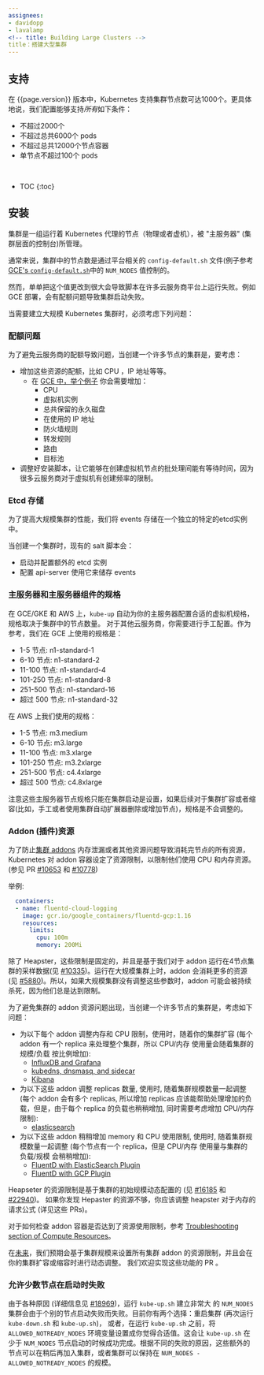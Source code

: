 ```yaml
---
assignees:
- davidopp
- lavalamp
<!-- title: Building Large Clusters -->
title：搭建大型集群
---
```


<!-- ## Support -->
## 支持

<!-- At {{page.version}}, Kubernetes supports clusters with up to 1000 nodes. More specifically, we support configurations that meet *all* of the following criteria: -->
在 {{page.version}} 版本中，Kubernetes 支持集群节点数可达1000个。更具体地说，我们配置能够支持*所有*如下条件：

<!-- * No more than 2000 nodes -->
<!-- * No more than 60000 total pods -->
<!-- * No more than 120000 total containers -->
<!-- * No more than 100 pods per node -->
* 不超过2000个
* 不超过总共6000个 pods
* 不超过总共12000个节点容器
* 单节点不超过100个 pods

<br>

* TOC
{:toc}

<!-- ## Setup -->
## 安装

<!-- A cluster is a set of nodes (physical or virtual machines) running Kubernetes agents, managed by a "master" (the cluster-level control plane). -->
集群是一组运行着 Kubernetes 代理的节点（物理或者虚机），被 "主服务器" (集群层面的控制台)所管理。

<!-- Normally the number of nodes in a cluster is controlled by the the value NUM_NODES` in the platform-specific `config-default.sh` file (for example, see [GCE's `config-default.sh`](http://releases.k8s.io/{{page.githubbranch}}/cluster/gce/config-default.sh)). -->
通常来说，集群中的节点数是通过平台相关的 `config-default.sh` 文件(例子参考[GCE's `config-default.sh`](http://releases.k8s.io/{{page.githubbranch}}/cluster/gce/config-default.sh)中的 `NUM_NODES` 值控制的。

<!-- Simpl changing that value to something very large, however, may cause the setup script to fail for many cloud providers. A GCE deployment, for example, will run in to quota issues and fail to bring the cluster up. -->
然而，单单把这个值更改到很大会导致脚本在许多云服务商平台上运行失败。例如 GCE 部署，会有配额问题导致集群启动失败。

<!-- When setting up a large Kubernetes cluster, the following issues must be considered. -->
当需要建立大规模 Kubernetes 集群时，必须考虑下列问题：

<!-- ### Quota Issues -->
### 配额问题

<!-- To avoid running into cloud provider quota issues, when creating a cluster with many nodes, consider: -->
为了避免云服务商的配额导致问题，当创建一个许多节点的集群是，要考虑：

<!-- * Increase the quota for things like CPU, IPs, etc.
  * In [GCE, for example,](https://cloud.google.com/compute/docs/resource-quotas) you'll want to increase the quota for:
    * CPUs
    * VM instances
    * Total persistent disk reserved
    * In-use IP addresses
    * Firewall Rules
    * Forwarding rules
    * Routes
    * Target pools
* Gating the setup script so that it brings up new node VMs in smaller batches with waits in between, because some cloud providers rate limit the creation of VMs. -->
* 增加这些资源的配额，比如 CPU ，IP 地址等等。
  * 在 [GCE 中，举个例子](https://cloud.google.com/compute/docs/resource-quotas) 你会需要增加：
    * CPU
    * 虚拟机实例
    * 总共保留的永久磁盘
    * 在使用的 IP 地址
    * 防火墙规则
    * 转发规则
    * 路由
    * 目标池
* 调整好安装脚本，让它能够在创建虚拟机节点的批处理间能有等待时间，因为很多云服务商对于虚拟机有创建频率的限制。

<!-- ### Etcd storage -->
### Etcd 存储

<!-- To improve performance of large clusters, we store events in a separate dedicated etcd instance. -->
为了提高大规模集群的性能，我们将 events 存储在一个独立的特定的etcd实例中。

<!-- When creating a cluster, existing salt scripts: -->
当创建一个集群时，现有的 salt 脚本会：

<!-- * start and configure additional etcd instance -->
<!-- * configure api-server to use it for storing events -->
* 启动并配置额外的 etcd 实例
* 配置 api-server 使用它来储存 events

<!-- ### Size of master and master components -->
### 主服务器和主服务器组件的规格

<!-- On GCE/GKE and AWS, `kube-up` automatically configures the proper VM size for your master depending on the number of nodes
in your cluster. On other providers, you will need to configure it manually. For reference, the sizes we use on GCE are -->
在 GCE/GKE 和 AWS 上，`kube-up` 自动为你的主服务器配置合适的虚拟机规格，规格取决于集群中的节点数量。
对于其他云服务商，你需要进行手工配置。作为参考，我们在 GCE 上使用的规格是：

<!-- * 1-5 nodes: n1-standard-1
* 6-10 nodes: n1-standard-2
* 11-100 nodes: n1-standard-4
* 101-250 nodes: n1-standard-8
* 251-500 nodes: n1-standard-16
* more than 500 nodes: n1-standard-32 -->
* 1-5 节点: n1-standard-1
* 6-10 节点: n1-standard-2
* 11-100 节点: n1-standard-4
* 101-250 节点: n1-standard-8
* 251-500 节点: n1-standard-16
* 超过 500 节点: n1-standard-32

<!-- And the sizes we use on AWS are -->
在 AWS 上我们使用的规格：

<!-- * 1-5 nodes: m3.medium
* 6-10 nodes: m3.large
* 11-100 nodes: m3.xlarge
* 101-250 nodes: m3.2xlarge
* 251-500 nodes: c4.4xlarge
* more than 500 nodes: c4.8xlarge -->
* 1-5 节点: m3.medium
* 6-10 节点: m3.large
* 11-100 节点: m3.xlarge
* 101-250 节点: m3.2xlarge
* 251-500 节点: c4.4xlarge
* 超过 500 节点: c4.8xlarge

<!-- Note that these master node sizes are currently only set at cluster startup time, and are not adjusted if you later scale your cluster up or down (e.g. manually removing or adding nodes, or using a cluster autoscaler). -->
注意这些主服务器节点规格只能在集群启动是设置，如果后续对于集群扩容或者缩容(比如，手工或者使用集群自动扩展器删除或增加节点)，规格是不会调整的。

<!-- ### Addon Resources -->
### Addon (插件)资源

<!-- To prevent memory leaks or other resource issues in [cluster addons](https://releases.k8s.io/{{page.githubbranch}}/cluster/addons) from consuming all the resources available on a node, Kubernetes sets resource limits on addon containers to limit the CPU and Memory resources they can consume (See PR [#10653](http://pr.k8s.io/10653/files) and [#10778](http://pr.k8s.io/10778/files)). -->
为了防止[集群 addons](https://releases.k8s.io/{{page.githubbranch}}/cluster/addons) 内存泄漏或者其他资源问题导致消耗完节点的所有资源，Kubernetes 对 addon 容器设定了资源限制，以限制他们使用 CPU 和内存资源。(参见 PR [#10653](http://pr.k8s.io/10653/files) 和 [#10778](http://pr.k8s.io/10778/files))

<!-- For example:

```yaml
  containers:
  - name: fluentd-cloud-logging
    image: gcr.io/google_containers/fluentd-gcp:1.16
    resources:
      limits:
        cpu: 100m
        memory: 200Mi
``` -->
举例:

```yaml
  containers:
  - name: fluentd-cloud-logging
    image: gcr.io/google_containers/fluentd-gcp:1.16
    resources:
      limits:
        cpu: 100m
        memory: 200Mi
```

<!-- Except for Heapster, these limits are static and are based on data we collected from addons running on 4-node clusters (see [#10335](http://issue.k8s.io/10335#issuecomment-117861225)). The addons consume a lot more resources when running on large deployment clusters (see [#5880](http://issue.k8s.io/5880#issuecomment-113984085)). So, if a large cluster is deployed without adjusting these values, the addons may continuously get killed because they keep hitting the limits. -->
除了 Heapster，这些限制是固定的，并且是基于我们对于 addon 运行在4节点集群的采样数据(见 [#10335](http://issue.k8s.io/10335#issuecomment-117861225))。运行在大规模集群上时，addon 会消耗更多的资源(见 [#5880](http://issue.k8s.io/5880#issuecomment-113984085))。所以，如果大规模集群没有调整这些参数时，addon 可能会被持续杀死，因为他们总是达到限制。

<!-- To avoid running into cluster addon resource issues, when creating a cluster with many nodes, consider the following: -->
为了避免集群的 addon 资源问题出现，当创建一个许多节点的集群是，考虑如下问题：

<!--   * Scale memory and CPU limits for each of the following addons, if used, as you scale up the size of cluster (there is one replica of each handling the entire cluster so memory and CPU usage tends to grow proportionally with size/load on cluster):
     * [InfluxDB and Grafana](http://releases.k8s.io/{{page.githubbranch}}/cluster/addons/cluster-monitoring/influxdb/influxdb-grafana-controller.yaml)
     * [kubedns, dnsmasq, and sidecar](http://releases.k8s.io/{{page.githubbranch}}/cluster/addons/dns/kubedns-controller.yaml.in)
     * [Kibana](http://releases.k8s.io/{{page.githubbranch}}/cluster/addons/fluentd-elasticsearch/kibana-controller.yaml)
    * Scale number of replicas for the following addons, if used, along with the size of cluster (there are multiple replicas of each so increasing replicas should help handle increased load, but, since load per replica also increases slightly, also consider increasing CPU/memory limits):
     * [elasticsearch](http://releases.k8s.io/{{page.githubbranch}}/cluster/addons/fluentd-elasticsearch/es-controller.yaml)
   * Increase memory and CPU limits slightly for each of the following addons, if used, along with the size of cluster (there is one replica per node but CPU/memory usage increases slightly along with cluster load/size as well):
     * [FluentD with ElasticSearch Plugin](http://releases.k8s.io/{{page.githubbranch}}/cluster/addons/fluentd-elasticsearch/fluentd-es-ds.yaml)
     * [FluentD with GCP Plugin](http://releases.k8s.io/{{page.githubbranch}}/cluster/addons/fluentd-gcp/fluentd-gcp-ds.yaml) -->
 * 为以下每个 addon 调整内存和 CPU 限制，使用时，随着你的集群扩容 (每个 addon 有一个 replica 来处理整个集群，所以 CPU/内存 使用量会随着集群的 规模/负载 按比例增加):
    * [InfluxDB and Grafana](http://releases.k8s.io/{{page.githubbranch}}/cluster/addons/cluster-monitoring/influxdb/influxdb-grafana-controller.yaml)
    * [kubedns, dnsmasq, and sidecar](http://releases.k8s.io/{{page.githubbranch}}/cluster/addons/dns/kubedns-controller.yaml.in)
    * [Kibana](http://releases.k8s.io/{{page.githubbranch}}/cluster/addons/fluentd-elasticsearch/kibana-controller.yaml)
 * 为以下这些 addon 调整 replicas 数量, 使用时, 随着集群规模数量一起调整 (每个 addon 会有多个 replicas, 所以增加 replicas 应该能帮助处理增加的负载，但是，由于每个 replica 的负载也稍稍增加, 同时需要考虑增加 CPU/内存 限制):
    * [elasticsearch](http://releases.k8s.io/{{page.githubbranch}}/cluster/addons/fluentd-elasticsearch/es-controller.yaml)
 * 为以下这些 addon 稍稍增加 memory 和 CPU 使用限制, 使用时, 随着集群规模数量一起调整 (每个节点有一个 replica，但是 CPU/内存 使用量与集群的 负载/规模 会稍稍增加):
    * [FluentD with ElasticSearch Plugin](http://releases.k8s.io/{{page.githubbranch}}/cluster/addons/fluentd-elasticsearch/fluentd-es-ds.yaml)
    * [FluentD with GCP Plugin](http://releases.k8s.io/{{page.githubbranch}}/cluster/addons/fluentd-gcp/fluentd-gcp-ds.yaml)

<!-- Heapster's resource limits are set dynamically based on the initial size of your cluster (see [#16185](http://issue.k8s.io/16185)
and [#22940](http://issue.k8s.io/22940)). If you find that Heapster is running
out of resources, you should adjust the formulas that compute heapster memory request (see those PRs for details). -->
Heapseter 的资源限制是基于集群的初始规模动态配置的 (见 [#16185](http://issue.k8s.io/16185) 和 [#22940](http://issue.k8s.io/22940))。
如果你发现 Hepaster 的资源不够，你应该调整 heapster 对于内存的请求公式 (详见这些 PRs)。

<!-- For directions on how to detect if addon containers are hitting resource limits, see the [Troubleshooting section of Compute Resources](/docs/concepts/configuration/manage-compute-resources-container/#troubleshooting). -->
对于如何检查 addon 容器是否达到了资源使用限制，参考 [Troubleshooting section of Compute Resources](/docs/concepts/configuration/manage-compute-resources-container/#troubleshooting)。

<!-- In the [future](http://issue.k8s.io/13048), we anticipate to set all cluster addon resource limits based on cluster size, and to dynamically adjust them if you grow or shrink your cluster.
We welcome PRs that implement those features. -->
在[未来](http://issue.k8s.io/13048)，我们预期会基于集群规模来设置所有集群 addon 的资源限制，并且会在你的集群扩容或缩容时进行动态调整。
我们欢迎实现这些功能的 PR 。

<!-- ### Allowing minor node failure at startup -->
### 允许少数节点在启动时失败

<!-- For various reasons (see [#18969](https://github.com/kubernetes/kubernetes/issues/18969) for more details) running
`kube-up.sh` with a very large `NUM_NODES` may fail due to a very small number of nodes not coming up properly.
Currently you have two choices: restart the cluster (`kube-down.sh` and then `kube-up.sh` again), or before
running `kube-up.sh` set the environment variable `ALLOWED_NOTREADY_NODES` to whatever value you feel comfortable
with. This will allow `kube-up.sh` to succeed with fewer than `NUM_NODES` coming up. Depending on the
reason for the failure, those additional nodes may join later or the cluster may remain at a size of
`NUM_NODES - ALLOWED_NOTREADY_NODES`. -->
由于各种原因 (详细信息见 [#18969](https://github.com/kubernetes/kubernetes/issues/18969))，运行 `kube-up.sh` 建立非常大
的 `NUM_NODES` 集群会由于个别的节点启动失败而失败。目前你有两个选择：重启集群  (再次运行 `kube-down.sh` 和 `kube-up.sh`)，
或者，在运行 `kube-up.sh` 之前，将 `ALLOWED_NOTREADY_NODES` 环境变量设置成你觉得合适值。这会让 `kube-up.sh` 在少于 `NUM_NODES`
节点启动的时候成功完成。根据不同的失败的原因，这些额外的节点可以在稍后再加入集群，或者集群可以保持在 `NUM_NODES - ALLOWED_NOTREADY_NODES` 的规模。